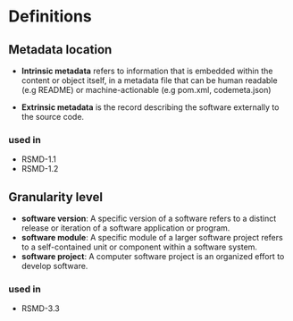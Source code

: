 # Definitions

## Metadata location
- **Intrinsic metadata** refers to information that is embedded within the content or object itself, in a metadata file that can be human readable (e.g README) or machine-actionable (e.g pom.xml, codemeta.json)
* **Extrinsic metadata** is the record describing the software externally to the source code.

### used in 
- RSMD-1.1
- RSMD-1.2

## Granularity level

- **software version**: A specific version of a software refers to a distinct release or iteration of a software application or program. 
- **software module**: A specific module of a larger software project refers to a self-contained unit or component within a software system.
- **software project**: A computer software project is an organized effort to develop software.

### used in 
- RSMD-3.3